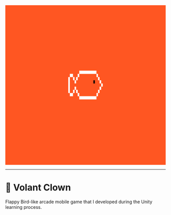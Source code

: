 <img src="https://github.com/Fartomy/Fartomy/blob/main/images/volant-image.png" align="center" height="500">

---

# :tropical_fish: Volant Clown
Flappy Bird-like arcade mobile game that I developed during the Unity learning process.
